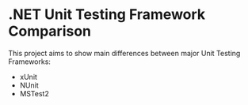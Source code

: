 # .NET Unit Testing Framework Comparison

This project aims to show main differences between major Unit Testing Frameworks:

-   xUnit
-   NUnit
-   MSTest2
